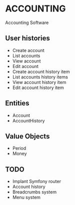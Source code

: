 ACCOUNTING
==========

Accounting Software

User histories
--------------
* Create account
* List accounts
* View account
* Edit account
* Create account history item
* List accounts history items
* View account history item
* Edit account history item

Entities
--------
* Account
* AccountHistory

Value Objects
-------------
* Period
* Money

TODO
----
* Implant Symfony router
* Account history
* Breadcrumbs system
* Menu system